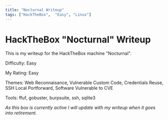 ```yaml
---
title: "Nocturnal Writeup"
tags: ["HackTheBox",  "Easy", "Linux"]
---
```


# HackTheBox "Nocturnal" Writeup

This is my writeup for the HackTheBox machine "Nocturnal". 

Difficulty: Easy

My Rating: Easy

Themes: Web Reconnaisance, Vulnerable Custom Code, Credentials Reuse, SSH Local Portforward, Software Vulnerable to CVE

Tools: ffuf, gobuster, burpsuite, ssh, sqlite3

*As this box is currently active I will update with my writeup when it goes into retirement.*
